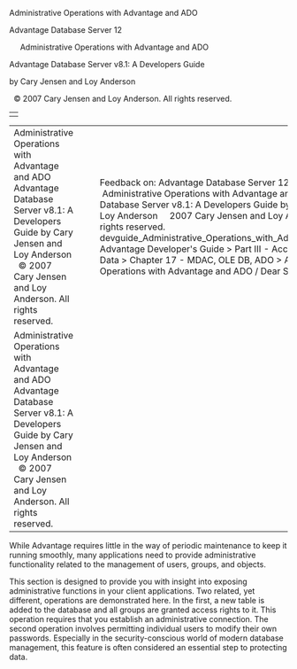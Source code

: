 Administrative Operations with Advantage and ADO




Advantage Database Server 12  

     Administrative Operations with Advantage and ADO

Advantage Database Server v8.1: A Developers Guide

by Cary Jensen and Loy Anderson

  © 2007 Cary Jensen and Loy Anderson. All rights reserved.

|  |
| --- |
|  |

|  |  |  |  |  |
| --- | --- | --- | --- | --- |
| Administrative Operations with Advantage and ADO  Advantage Database Server v8.1: A Developers Guide  by Cary Jensen and Loy Anderson    © 2007 Cary Jensen and Loy Anderson. All rights reserved. |  |  | Feedback on: Advantage Database Server 12 -      Administrative Operations with Advantage and ADO Advantage Database Server v8.1: A Developers Guide by Cary Jensen and Loy Anderson     2007 Cary Jensen and Loy Anderson. All rights reserved. devguide\_Administrative\_Operations\_with\_Advantage\_and\_ADO Advantage Developer's Guide > Part III - Accessing Advantage Data > Chapter 17 - MDAC, OLE DB, ADO > Administrative Operations with Advantage and ADO / Dear Support Staff, |  |
| Administrative Operations with Advantage and ADO  Advantage Database Server v8.1: A Developers Guide  by Cary Jensen and Loy Anderson    © 2007 Cary Jensen and Loy Anderson. All rights reserved. |  |  |  |  |

While Advantage requires little in the way of periodic maintenance to keep it running smoothly, many applications need to provide administrative functionality related to the management of users, groups, and objects.

This section is designed to provide you with insight into exposing administrative functions in your client applications. Two related, yet different, operations are demonstrated here. In the first, a new table is added to the database and all groups are granted access rights to it. This operation requires that you establish an administrative connection. The second operation involves permitting individual users to modify their own passwords. Especially in the security-conscious world of modern database management, this feature is often considered an essential step to protecting data.